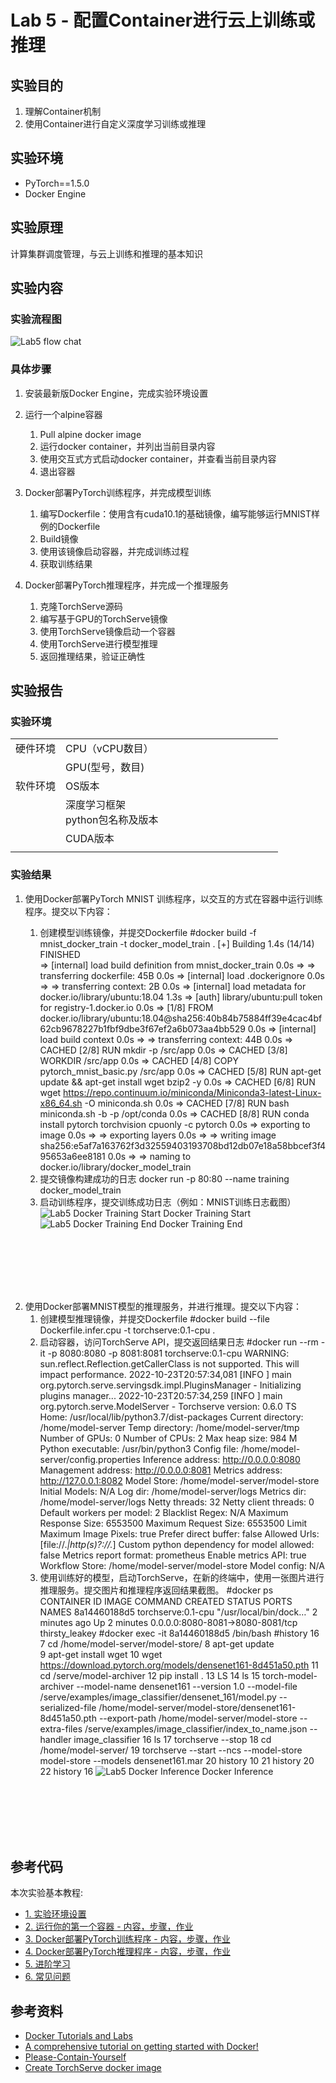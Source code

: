 # Lab 5 - 配置Container进行云上训练或推理

## 实验目的

1. 理解Container机制
2. 使用Container进行自定义深度学习训练或推理

## 实验环境

* PyTorch==1.5.0
* Docker Engine

## 实验原理

计算集群调度管理，与云上训练和推理的基本知识

## 实验内容

### 实验流程图

![](/imgs/Lab5-flow.png "Lab5 flow chat")

### 具体步骤

1.	安装最新版Docker Engine，完成实验环境设置

2.	运行一个alpine容器

    1. Pull alpine docker image
    2. 运行docker container，并列出当前目录内容
    3. 使用交互式方式启动docker container，并查看当前目录内容
    4. 退出容器

3.	Docker部署PyTorch训练程序，并完成模型训练

    1. 编写Dockerfile：使用含有cuda10.1的基础镜像，编写能够运行MNIST样例的Dockerfile
    2. Build镜像
    3. 使用该镜像启动容器，并完成训练过程
    4. 获取训练结果

4.	Docker部署PyTorch推理程序，并完成一个推理服务

    1. 克隆TorchServe源码
    2. 编写基于GPU的TorchServe镜像
    3. 使用TorchServe镜像启动一个容器
    4. 使用TorchServe进行模型推理
    5. 返回推理结果，验证正确性


## 实验报告

### 实验环境

||||
|--------|--------------|--------------------------|
|硬件环境|CPU（vCPU数目）|&nbsp; &nbsp; &nbsp; &nbsp; &nbsp; &nbsp; &nbsp; &nbsp; &nbsp; &nbsp; &nbsp; &nbsp; &nbsp; &nbsp; &nbsp; &nbsp; &nbsp; &nbsp; &nbsp; &nbsp; |
||GPU(型号，数目)||
|软件环境|OS版本||
||深度学习框架<br>python包名称及版本||
||CUDA版本||
||||

### 实验结果

1.	使用Docker部署PyTorch MNIST 训练程序，以交互的方式在容器中运行训练程序。提交以下内容：

    1. 创建模型训练镜像，并提交Dockerfile
    #docker build  -f mnist_docker_train -t docker_model_train .
    [+] Building 1.4s (14/14) FINISHED                                                                                                                     
 => [internal] load build definition from mnist_docker_train                                                                                      0.0s
 => => transferring dockerfile: 45B                                                                                                               0.0s
 => [internal] load .dockerignore                                                                                                                 0.0s
 => => transferring context: 2B                                                                                                                   0.0s
 => [internal] load metadata for docker.io/library/ubuntu:18.04                                                                                   1.3s
 => [auth] library/ubuntu:pull token for registry-1.docker.io                                                                                     0.0s
 => [1/8] FROM docker.io/library/ubuntu:18.04@sha256:40b84b75884ff39e4cac4bf62cb9678227b1fbf9dbe3f67ef2a6b073aa4bb529                             0.0s
 => [internal] load build context                                                                                                                 0.0s
 => => transferring context: 44B                                                                                                                  0.0s
 => CACHED [2/8] RUN mkdir -p /src/app                                                                                                            0.0s
 => CACHED [3/8] WORKDIR /src/app                                                                                                                 0.0s
 => CACHED [4/8] COPY pytorch_mnist_basic.py /src/app                                                                                             0.0s
 => CACHED [5/8] RUN apt-get update && apt-get install wget bzip2 -y                                                                              0.0s
 => CACHED [6/8] RUN wget https://repo.continuum.io/miniconda/Miniconda3-latest-Linux-x86_64.sh -O miniconda.sh                                   0.0s
 => CACHED [7/8] RUN bash miniconda.sh -b -p /opt/conda                                                                                           0.0s
 => CACHED [8/8] RUN conda install pytorch torchvision cpuonly -c pytorch                                                                         0.0s
 => exporting to image                                                                                                                            0.0s
 => => exporting layers                                                                                                                           0.0s
 => => writing image sha256:e5af7a163762f3d32559403193708bd12db07e18a58bbcef3f495653a6ee8181                                                      0.0s
 => => naming to docker.io/library/docker_model_train                       
    2. 提交镜像构建成功的日志
    docker run -p 80:80 --name training docker_model_train
    3. 启动训练程序，提交训练成功日志（例如：MNIST训练日志截图）
    ![](/Labs/BasicLabs/Lab5/img/docker_mnist_train_start.png "Lab5 Docker Training Start")
    Docker Training Start
    ![](/Labs/BasicLabs/Lab5/img/docker_mnist_train_end.png "Lab5 Docker Training End")
    Docker Training End
<br/>

<br/>

<br/>

<br/>

<br/>

2.	使用Docker部署MNIST模型的推理服务，并进行推理。提交以下内容：
    1. 创建模型推理镜像，并提交Dockerfile
    #docker build --file Dockerfile.infer.cpu -t torchserve:0.1-cpu .
    1. 启动容器，访问TorchServe API，提交返回结果日志
    #docker run --rm -it -p 8080:8080 -p 8081:8081 torchserve:0.1-cpu
    WARNING: sun.reflect.Reflection.getCallerClass is not supported. This will impact performance.
    2022-10-23T20:57:34,081 [INFO ] main org.pytorch.serve.servingsdk.impl.PluginsManager - Initializing plugins manager...
    2022-10-23T20:57:34,259 [INFO ] main org.pytorch.serve.ModelServer - 
    Torchserve version: 0.6.0
    TS Home: /usr/local/lib/python3.7/dist-packages
    Current directory: /home/model-server
    Temp directory: /home/model-server/tmp
    Number of GPUs: 0
    Number of CPUs: 2
    Max heap size: 984 M
    Python executable: /usr/bin/python3
    Config file: /home/model-server/config.properties
    Inference address: http://0.0.0.0:8080
    Management address: http://0.0.0.0:8081
    Metrics address: http://127.0.0.1:8082
    Model Store: /home/model-server/model-store
    Initial Models: N/A
    Log dir: /home/model-server/logs
    Metrics dir: /home/model-server/logs
    Netty threads: 32
    Netty client threads: 0
    Default workers per model: 2
    Blacklist Regex: N/A
    Maximum Response Size: 6553500
    Maximum Request Size: 6553500
    Limit Maximum Image Pixels: true
    Prefer direct buffer: false
    Allowed Urls: [file://.*|http(s)?://.*]
    Custom python dependency for model allowed: false
    Metrics report format: prometheus
    Enable metrics API: true
    Workflow Store: /home/model-server/model-store
    Model config: N/A
    1. 使用训练好的模型，启动TorchServe，在新的终端中，使用一张图片进行推理服务。提交图片和推理程序返回结果截图。
   #docker ps
    CONTAINER ID   IMAGE                COMMAND                  CREATED         STATUS         PORTS                              NAMES
    8a14460188d5   torchserve:0.1-cpu   "/usr/local/bin/dock…"   2 minutes ago   Up 2 minutes   0.0.0.0:8080-8081->8080-8081/tcp   thirsty_leakey
   #docker exec -it 8a14460188d5 /bin/bash
   #history 16
    7  cd  /home/model-server/model-store/
    8  apt-get update  
    9  apt-get install wget
   10  wget https://download.pytorch.org/models/densenet161-8d451a50.pth
   11  cd /serve/model-archiver
   12  pip install .
   13  LS
   14  ls
   15  torch-model-archiver --model-name densenet161 --version 1.0 --model-file /serve/examples/image_classifier/densenet_161/model.py --serialized-file /home/model-server/model-store/densenet161-8d451a50.pth --export-path /home/model-server/model-store --extra-files /serve/examples/image_classifier/index_to_name.json --handler image_classifier
   16  ls
   17  torchserve --stop
   18  cd /home/model-server/
   19  torchserve --start --ncs --model-store model-store --models densenet161.mar
   20  history 10
   21  history 20
   22  history 16
    ![](/Labs/BasicLabs/Lab5/img/Kitten_Inference.png "Lab5 Docker Inference")
    Docker Inference

<br/>

<br/>

<br/>

<br/>

<br/>

## 参考代码

本次实验基本教程:

* [1. 实验环境设置](./setup.md)
* [2. 运行你的第一个容器 - 内容，步骤，作业](./alpine.md)
* [3. Docker部署PyTorch训练程序 - 内容，步骤，作业](./train.md)
* [4. Docker部署PyTorch推理程序 - 内容，步骤，作业](./inference.md)
* [5. 进阶学习](./extend.md)
* [6. 常见问题](./issue.md)

## 参考资料

* [Docker Tutorials and Labs](https://github.com/docker/labs/)
* [A comprehensive tutorial on getting started with Docker!](https://github.com/prakhar1989/docker-curriculum)
* [Please-Contain-Yourself](https://github.com/dylanlrrb/Please-Contain-Yourself)
* [Create TorchServe docker image](https://github.com/pytorch/serve/tree/master/docker)


